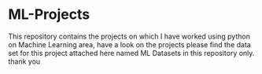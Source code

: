# ML-Projects
This repository contains the projects on which I have worked using python on Machine Learning area, have a look on the projects
please find the data set for this project attached here named ML Datasets in this repository only.
thank you
